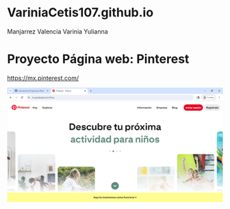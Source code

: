 # VariniaCetis107.github.io
Manjarrez Valencia Varinia Yulianna

# Proyecto Página web: Pinterest

https://mx.pinterest.com/

![Pinterest/captura de pantalla.png](https://github.com/VariniaCetis107/VariniaCetis107.github.io/blob/main/Pinterest/captura%20de%20pantalla.png)

